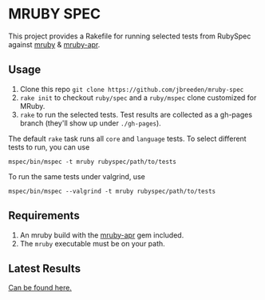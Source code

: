 MRUBY SPEC
==========

This project provides a Rakefile for running selected tests from RubySpec against
[mruby](https://github.com/mruby/mruby) & [mruby-apr](https://github.com/jbreeden/mruby-apr).

Usage
-------

1. Clone this repo `git clone https://github.com/jbreeden/mruby-spec`
2. `rake init` to checkout `ruby/spec` and a `ruby/mspec` clone customized for MRuby.
3. `rake` to run the selected tests. Test results are collected as a gh-pages branch
   (they'll show up under `./gh-pages`).
   
The default `rake` task runs all `core` and `language` tests. To select different
tests to run, you can use

```
mspec/bin/mspec -t mruby rubyspec/path/to/tests
```

To run the same tests under valgrind, use

```
mspec/bin/mspec --valgrind -t mruby rubyspec/path/to/tests
```

Requirements
------------

1. An mruby build with the [mruby-apr](https://github.com/jbreeden/mruby-apr) gem
   included.
2. The `mruby` executable must be on your path.

Latest Results
--------------

[Can be found here.](http://jbreeden.github.io/mruby-spec)
